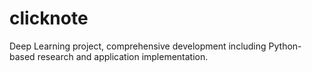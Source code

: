 # clicknote
Deep Learning project, comprehensive development including Python-based research and application implementation.
